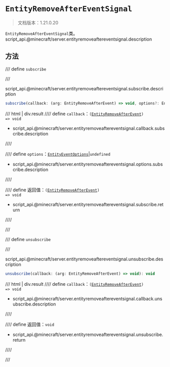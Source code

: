 # `EntityRemoveAfterEventSignal`

> 文档版本：1.21.0.20

`EntityRemoveAfterEventSignal`类。script_api.@minecraft/server.entityremoveaftereventsignal.description

## 方法

/// define
`subscribe`


///

script_api.@minecraft/server.entityremoveaftereventsignal.subscribe.description

```js
subscribe(callback: (arg: EntityRemoveAfterEvent) => void, options?: EntityEventOptions): (arg: EntityRemoveAfterEvent) => void
```

/// html | div.result
//// define
`callback`：<code>(<a href="../entityremoveafterevent/">EntityRemoveAfterEvent</a>) =&gt; void</code>

- script_api.@minecraft/server.entityremoveaftereventsignal.callback.subscribe.description


////

//// define
`options`：[`EntityEventOptions`](./entityeventoptions.md)|`undefined`

- script_api.@minecraft/server.entityremoveaftereventsignal.options.subscribe.description


////

//// define
返回值：<code>(<a href="../entityremoveafterevent/">EntityRemoveAfterEvent</a>) =&gt; void</code>

- script_api.@minecraft/server.entityremoveaftereventsignal.subscribe.return


////

///


/// define
`unsubscribe`


///

script_api.@minecraft/server.entityremoveaftereventsignal.unsubscribe.description

```js
unsubscribe(callback: (arg: EntityRemoveAfterEvent) => void): void
```

/// html | div.result
//// define
`callback`：<code>(<a href="../entityremoveafterevent/">EntityRemoveAfterEvent</a>) =&gt; void</code>

- script_api.@minecraft/server.entityremoveaftereventsignal.callback.unsubscribe.description


////

//// define
返回值：`void`

- script_api.@minecraft/server.entityremoveaftereventsignal.unsubscribe.return


////

///

